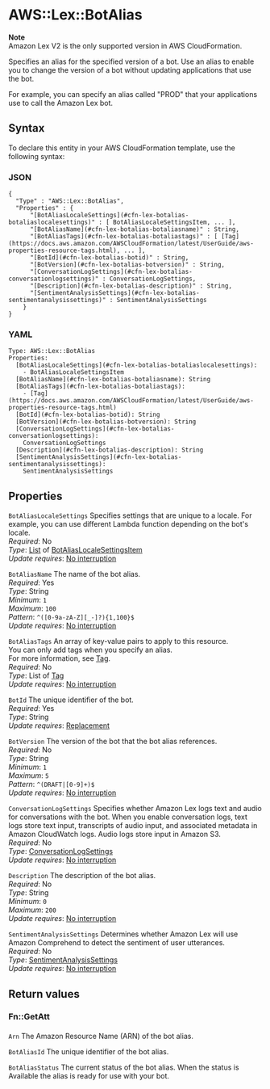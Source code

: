 # AWS::Lex::BotAlias<a name="aws-resource-lex-botalias"></a>

**Note**  
Amazon Lex V2 is the only supported version in AWS CloudFormation\.

Specifies an alias for the specified version of a bot\. Use an alias to enable you to change the version of a bot without updating applications that use the bot\.

For example, you can specify an alias called "PROD" that your applications use to call the Amazon Lex bot\. 

## Syntax<a name="aws-resource-lex-botalias-syntax"></a>

To declare this entity in your AWS CloudFormation template, use the following syntax:

### JSON<a name="aws-resource-lex-botalias-syntax.json"></a>

```
{
  "Type" : "AWS::Lex::BotAlias",
  "Properties" : {
      "[BotAliasLocaleSettings](#cfn-lex-botalias-botaliaslocalesettings)" : [ BotAliasLocaleSettingsItem, ... ],
      "[BotAliasName](#cfn-lex-botalias-botaliasname)" : String,
      "[BotAliasTags](#cfn-lex-botalias-botaliastags)" : [ [Tag](https://docs.aws.amazon.com/AWSCloudFormation/latest/UserGuide/aws-properties-resource-tags.html), ... ],
      "[BotId](#cfn-lex-botalias-botid)" : String,
      "[BotVersion](#cfn-lex-botalias-botversion)" : String,
      "[ConversationLogSettings](#cfn-lex-botalias-conversationlogsettings)" : ConversationLogSettings,
      "[Description](#cfn-lex-botalias-description)" : String,
      "[SentimentAnalysisSettings](#cfn-lex-botalias-sentimentanalysissettings)" : SentimentAnalysisSettings
    }
}
```

### YAML<a name="aws-resource-lex-botalias-syntax.yaml"></a>

```
Type: AWS::Lex::BotAlias
Properties: 
  [BotAliasLocaleSettings](#cfn-lex-botalias-botaliaslocalesettings): 
    - BotAliasLocaleSettingsItem
  [BotAliasName](#cfn-lex-botalias-botaliasname): String
  [BotAliasTags](#cfn-lex-botalias-botaliastags): 
    - [Tag](https://docs.aws.amazon.com/AWSCloudFormation/latest/UserGuide/aws-properties-resource-tags.html)
  [BotId](#cfn-lex-botalias-botid): String
  [BotVersion](#cfn-lex-botalias-botversion): String
  [ConversationLogSettings](#cfn-lex-botalias-conversationlogsettings): 
    ConversationLogSettings
  [Description](#cfn-lex-botalias-description): String
  [SentimentAnalysisSettings](#cfn-lex-botalias-sentimentanalysissettings): 
    SentimentAnalysisSettings
```

## Properties<a name="aws-resource-lex-botalias-properties"></a>

`BotAliasLocaleSettings`  <a name="cfn-lex-botalias-botaliaslocalesettings"></a>
Specifies settings that are unique to a locale\. For example, you can use different Lambda function depending on the bot's locale\.  
*Required*: No  
*Type*: [List](aws-properties-lex-botalias-botaliaslocalesettings.md) of [BotAliasLocaleSettingsItem](aws-properties-lex-botalias-botaliaslocalesettingsitem.md)  
*Update requires*: [No interruption](https://docs.aws.amazon.com/AWSCloudFormation/latest/UserGuide/using-cfn-updating-stacks-update-behaviors.html#update-no-interrupt)

`BotAliasName`  <a name="cfn-lex-botalias-botaliasname"></a>
The name of the bot alias\.  
*Required*: Yes  
*Type*: String  
*Minimum*: `1`  
*Maximum*: `100`  
*Pattern*: `^([0-9a-zA-Z][_-]?){1,100}$`  
*Update requires*: [No interruption](https://docs.aws.amazon.com/AWSCloudFormation/latest/UserGuide/using-cfn-updating-stacks-update-behaviors.html#update-no-interrupt)

`BotAliasTags`  <a name="cfn-lex-botalias-botaliastags"></a>
An array of key\-value pairs to apply to this resource\.  
You can only add tags when you specify an alias\.  
For more information, see [Tag](https://docs.aws.amazon.com/AWSCloudFormation/latest/UserGuide/aws-properties-resource-tags.html)\.  
*Required*: No  
*Type*: List of [Tag](https://docs.aws.amazon.com/AWSCloudFormation/latest/UserGuide/aws-properties-resource-tags.html)  
*Update requires*: [No interruption](https://docs.aws.amazon.com/AWSCloudFormation/latest/UserGuide/using-cfn-updating-stacks-update-behaviors.html#update-no-interrupt)

`BotId`  <a name="cfn-lex-botalias-botid"></a>
The unique identifier of the bot\.  
*Required*: Yes  
*Type*: String  
*Update requires*: [Replacement](https://docs.aws.amazon.com/AWSCloudFormation/latest/UserGuide/using-cfn-updating-stacks-update-behaviors.html#update-replacement)

`BotVersion`  <a name="cfn-lex-botalias-botversion"></a>
The version of the bot that the bot alias references\.  
*Required*: No  
*Type*: String  
*Minimum*: `1`  
*Maximum*: `5`  
*Pattern*: `^(DRAFT|[0-9]+)$`  
*Update requires*: [No interruption](https://docs.aws.amazon.com/AWSCloudFormation/latest/UserGuide/using-cfn-updating-stacks-update-behaviors.html#update-no-interrupt)

`ConversationLogSettings`  <a name="cfn-lex-botalias-conversationlogsettings"></a>
Specifies whether Amazon Lex logs text and audio for conversations with the bot\. When you enable conversation logs, text logs store text input, transcripts of audio input, and associated metadata in Amazon CloudWatch logs\. Audio logs store input in Amazon S3\.  
*Required*: No  
*Type*: [ConversationLogSettings](aws-properties-lex-botalias-conversationlogsettings.md)  
*Update requires*: [No interruption](https://docs.aws.amazon.com/AWSCloudFormation/latest/UserGuide/using-cfn-updating-stacks-update-behaviors.html#update-no-interrupt)

`Description`  <a name="cfn-lex-botalias-description"></a>
The description of the bot alias\.  
*Required*: No  
*Type*: String  
*Minimum*: `0`  
*Maximum*: `200`  
*Update requires*: [No interruption](https://docs.aws.amazon.com/AWSCloudFormation/latest/UserGuide/using-cfn-updating-stacks-update-behaviors.html#update-no-interrupt)

`SentimentAnalysisSettings`  <a name="cfn-lex-botalias-sentimentanalysissettings"></a>
Determines whether Amazon Lex will use Amazon Comprehend to detect the sentiment of user utterances\.  
*Required*: No  
*Type*: [SentimentAnalysisSettings](aws-properties-lex-botalias-sentimentanalysissettings.md)  
*Update requires*: [No interruption](https://docs.aws.amazon.com/AWSCloudFormation/latest/UserGuide/using-cfn-updating-stacks-update-behaviors.html#update-no-interrupt)

## Return values<a name="aws-resource-lex-botalias-return-values"></a>

### Fn::GetAtt<a name="aws-resource-lex-botalias-return-values-fn--getatt"></a>

#### <a name="aws-resource-lex-botalias-return-values-fn--getatt-fn--getatt"></a>

`Arn`  <a name="Arn-fn::getatt"></a>
The Amazon Resource Name \(ARN\) of the bot alias\.

`BotAliasId`  <a name="BotAliasId-fn::getatt"></a>
The unique identifier of the bot alias\.

`BotAliasStatus`  <a name="BotAliasStatus-fn::getatt"></a>
The current status of the bot alias\. When the status is Available the alias is ready for use with your bot\.
